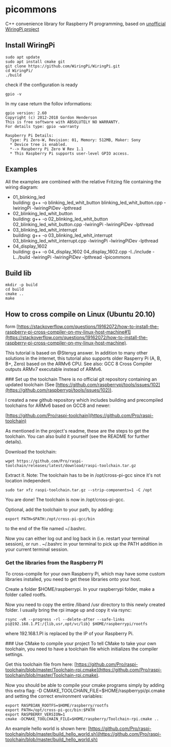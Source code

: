 # picommons

C++ convenience library for Raspberry PI programming, based on [unofficial WiringPi project](https://github.com/WiringPi)

## Install WiringPi

```
sudo apt update
sudo apt install cmake git
git clone https://github.com/WiringPi/WiringPi.git
cd WiringPi/
./build
```

check if the configuration is ready

```
gpio -v
```

In my case return the follov informations:

```
gpio version: 2.60
Copyright (c) 2012-2018 Gordon Henderson
This is free software with ABSOLUTELY NO WARRANTY.
For details type: gpio -warranty

Raspberry Pi Details:
  Type: Pi Zero-W, Revision: 01, Memory: 512MB, Maker: Sony
  * Device tree is enabled.
  *--> Raspberry Pi Zero W Rev 1.1
  * This Raspberry Pi supports user-level GPIO access.
```

## Examples

All the examples are combined with the relative Fritzing file containing the wiring diagram:

- 01_blinking_led  
  building: g++ -o blinking_led_whit_button blinking_led_whit_button.cpp -lwiringPi -lwiringPiDev -lpthread
- 02_blinking_led_whit_button  
  building: g++ -o 02_blinking_led_whit_button 02_blinking_led_whit_button.cpp -lwiringPi -lwiringPiDev -lpthread
- 03_blinking_led_whit_interrupt  
  building: g++ -o 03_blinking_led_whit_interrupt 03_blinking_led_whit_interrupt.cpp -lwiringPi -lwiringPiDev -lpthread
- 04_display_1602  
  building: g++ -o 04_display_1602 04_display_1602.cpp -I../include -L../build -lwiringPi -lwiringPiDev -lpthread -lpicommons

## Build lib

```
mkdir -p build
cd build
cmake ..
make
```

## How to cross compile on Linux (Ubuntu 20.10)
form [https://stackoverflow.com/questions/19162072/how-to-install-the-raspberry-pi-cross-compiler-on-my-linux-host-machine#1](https://stackoverflow.com/questions/19162072/how-to-install-the-raspberry-pi-cross-compiler-on-my-linux-host-machine). 
  
This tutorial is based on @Stenyg answer. In addition to many other solutions in the internet, this tutorial also supports older Rasperry Pi (A, B, B+, Zero) based on the ARMv6 CPU. See also: GCC 8 Cross Compiler outputs ARMv7 executable instead of ARMv6. 

### Set up the toolchain
There is no official git repository containing an updated toolchain (See [https://github.com/raspberrypi/tools/issues/102](https://github.com/raspberrypi/tools/issues/102)).
  
I created a new github repository which includes building and precompiled toolchains for ARMv6 based on GCC8 and newer:  
  
[https://github.com/Pro/raspi-toolchain](https://github.com/Pro/raspi-toolchain)
  
As mentioned in the project's readme, these are the steps to get the toolchain. You can also build it yourself (see the README for further details). 
  
Download the toolchain:  
```
wget https://github.com/Pro/raspi-toolchain/releases/latest/download/raspi-toolchain.tar.gz
```
Extract it. Note: The toolchain has to be in /opt/cross-pi-gcc since it's not location independent.
```
sudo tar xfz raspi-toolchain.tar.gz --strip-components=1 -C /opt
```
You are done! The toolchain is now in /opt/cross-pi-gcc. 
  
Optional, add the toolchain to your path, by adding:
```
export PATH=$PATH:/opt/cross-pi-gcc/bin
```
to the end of the file named ~/.bashrc. 
  
Now you can either log out and log back in (i.e. restart your terminal session), or run . ~/.bashrc in your terminal to pick up the PATH addition in your current terminal session.  
### Get the libraries from the Raspberry PI
To cross-compile for your own Raspberry Pi, which may have some custom libraries installed, you need to get these libraries onto your host.
  
Create a folder $HOME/raspberrypi. In your raspberrypi folder, make a folder called rootfs.
  
Now you need to copy the entire /liband /usr directory to this newly created folder. I usually bring the rpi image up and copy it via rsync:
```
rsync -vR --progress -rl --delete-after --safe-links pi@192.168.1.PI:/{lib,usr,opt/vc/lib} $HOME/raspberrypi/rootfs
```
where 192.168.1.PI is replaced by the IP of your Raspberry Pi.
  
### Use CMake to compile your project
To tell CMake to take your own toolchain, you need to have a toolchain file which initializes the compiler settings.
  
Get this toolchain file from here: [https://github.com/Pro/raspi-toolchain/blob/master/Toolchain-rpi.cmake](https://github.com/Pro/raspi-toolchain/blob/master/Toolchain-rpi.cmake). 
  
Now you should be able to compile your cmake programs simply by adding this extra flag: -D CMAKE_TOOLCHAIN_FILE=$HOME/raspberrypi/pi.cmake and setting the correct environment variables:
```
export RASPBIAN_ROOTFS=$HOME/raspberry/rootfs
export PATH=/opt/cross-pi-gcc/bin:$PATH
export RASPBERRY_VERSION=1
cmake -DCMAKE_TOOLCHAIN_FILE=$HOME/raspberry/Toolchain-rpi.cmake ..
```
An example hello world is shown here: [https://github.com/Pro/raspi-toolchain/blob/master/build_hello_world.sh](https://github.com/Pro/raspi-toolchain/blob/master/build_hello_world.sh)
